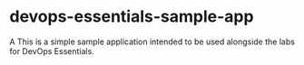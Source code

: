 # devops-essentials-sample-app
A
This is a simple sample application intended to be used alongside the labs for DevOps Essentials.
